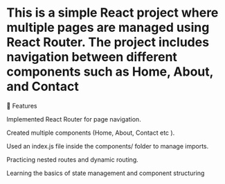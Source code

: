 # This is a simple React project where multiple pages are managed using React Router. The project includes navigation between different components such as Home, About, and Contact

📌 Features

Implemented React Router for page navigation.

Created multiple components (Home, About, Contact etc ).

Used an index.js file inside the components/ folder to manage imports.

Practicing nested routes and dynamic routing.

Learning the basics of state management and component structuring